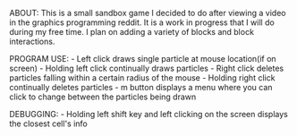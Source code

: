 ABOUT:
	This is a small sandbox game I decided to do after viewing a video in the graphics programming reddit.
	It is a work in progress that I will do during my free time. I plan on adding a variety of blocks and
	block interactions.

PROGRAM USE:
	- Left click draws single particle at mouse location(if on screen)
	- Holding left click continually draws particles
	- Right click deletes particles falling within a certain radius of the mouse
	- Holding right click continually deletes particles
	- m button displays a menu where you can click to change between the particles being drawn

DEBUGGING:
	- Holding left shift key and left clicking on the screen displays the closest cell's info
